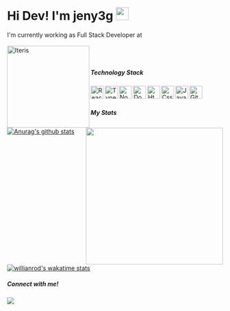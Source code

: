 # Hi Dev! I'm jeny3g <img src="https://raw.githubusercontent.com/MartinHeinz/MartinHeinz/master/wave.gif" width="30px">

I'm currently working as Full Stack Developer at
<br/><br/>
[<img align="left" alt="Iteris" src="https://www.iteris.com.br/wp-content/themes/iteris/svg/logo.svg" width="192px">](https://www.iteris.com.br)
<br/><br/>

##### Technology Stack

[<img align="left" alt="React" width="30px" src="https://cdn.discordapp.com/emojis/805913808542892093.png?v=1" />](https://pt-br.reactjs.org)
[<img align="left" alt="Typescript" width="30px" src="https://cdn.discordapp.com/emojis/805913809108860978.png?v=1" />](https://www.typescriptlang.org/)
[<img align="left" alt="Nodejs" width="30px" src="https://cdn.discordapp.com/emojis/805913808677503046.png?v=1" />](https://nodejs.org/en/)
[<img align="left" alt="Docker" width="30px" src="https://cdn.discordapp.com/emojis/805913808476438578.png?v=1" />](https://www.docker.com/)
[<img align="left" alt="Html" width="30px" src="https://cdn.discordapp.com/emojis/787076721907204126.png?v=1" />](https://developer.mozilla.org/pt-BR/docs/Web/HTML)
[<img align="left" alt="Css" width="30px" src="https://cdn.discordapp.com/emojis/787076754950324264.png?v=1" />](https://developer.mozilla.org/pt-BR/docs/Web/CSS)
[<img align="left" alt="Javascript" width="30px" src="https://cdn.discordapp.com/emojis/786740835206430720.png?v=1" />](https://www.javascript.com/)
[<img align="left" alt="Github" width="30px" src="https://cdn.discordapp.com/emojis/805913808848683028.png?v=1" />](https://github.com/)



<br/><br/>

##### My Stats

<img align="right" src="https://i.ibb.co/djG9PFq/dev.gif" height="320px">

[![Anurag's github stats](https://github-readme-stats.vercel.app/api?username=jeny3g)](https://github.com/anuraghazra/github-readme-stats)

[![willianrod's wakatime stats](https://github-readme-stats.vercel.app/api/wakatime?username=jeny3g&theme=graywhite&layout=compact)](https://github.com/anuraghazra/github-readme-stats)

##### Connect with me!

<p align="left">
    <a href="https://www.linkedin.com/in/mirandajean" alt="Linkedin">
    <img src="https://img.shields.io/badge/-Linkedin-0e76a8?style=for-the-badge&logo=Linkedin&logoColor=white&link=https://www.linkedin.com/in/mirandajean"></a>
</p>
<br/><br/>
